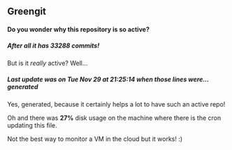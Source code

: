 ## Greengit

#### Do you wonder why this repository is so active?

##### After all it has 33288 commits!

But is it *really* active? Well...

##### Last update was on Tue Nov 29 at 21:25:14 when those lines were... generated

Yes, generated, because it certainly helps a lot to have such an active repo!

Oh and there was **27%** disk usage on the machine
where there is the cron updating this file.

Not the best way to monitor a VM in the cloud but it works! :)
